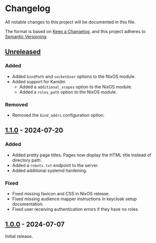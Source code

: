 # Changelog

All notable changes to this project will be documented in this file.

The format is based on [Keep a Changelog](https://keepachangelog.com/en/1.1.0/),
and this project adheres to [Semantic Versioning](https://semver.org/spec/v2.0.0.html).

## [Unreleased]

### Added

- Added `bindPath` and `socketUser` options to the NixOS module.
- Added support for Kanidm
  - Added a `additional_scopes` option to the NixOS module.
  - Added a `roles_path` option to the NixOS module.

### Removed

- Removed the `bind_addrs` configuration option.

## [1.1.0] - 2024-07-20

### Added

- Added pretty page titles. Pages now display the HTML title instead of directory path.
- Added a `robots.txt` endpoint to the server.
- Added additional systemd hardening.

### Fixed

- Fixed missing favicon and CSS in NixOS release.
- Fixed missing audience mapper instructions in keycloak setup documentation.
- Fixed user receiving authentication errors if they have no roles.

## [1.0.0] - 2024-07-07

Initial release.

[Unreleased]: https://github.com/newAM/oidc_pages/compare/v1.1.0...HEAD
[1.1.0]: https://github.com/newAM/oidc_pages/compare/v1.0.0...v1.1.0
[1.0.0]: https://github.com/newAM/oidc_pages/releases/tag/v1.0.0
